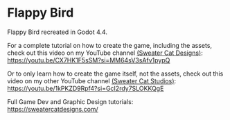 # Flappy Bird

Flappy Bird recreated in Godot 4.4.

For a complete tutorial on how to create the game, including the assets, check out this video on my YouTube channel [(Sweater Cat Designs)](https://www.youtube.com/@SweaterCatDesigns): https://youtu.be/CX7HK1F5sSM?si=MM64sV3sAfv1pypQ

Or to only learn how to create the game itself, not the assets, check out this video on my other YouTube channel [(Sweater Cat Studios)](https://www.youtube.com/@SweaterCatStudios): https://youtu.be/1kPKZD9Rpf4?si=GcI2rdy7SLOKKQgE

Full Game Dev and Graphic Design tutorials: https://sweatercatdesigns.com/
